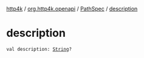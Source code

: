 [http4k](../../index.md) / [org.http4k.openapi](../index.md) / [PathSpec](index.md) / [description](./description.md)

# description

`val description: `[`String`](https://kotlinlang.org/api/latest/jvm/stdlib/kotlin/-string/index.html)`?`
